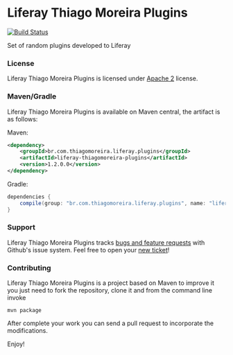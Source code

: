 Liferay Thiago Moreira Plugins
==========
[![Build Status](https://travis-ci.org/tmoreira2020/liferay-thiagomoreira-plugins.svg?branch=master)](https://travis-ci.org/tmoreira2020/liferay-thiagomoreira-plugins)

Set of random plugins developed to Liferay

### License

Liferay Thiago Moreira Plugins is licensed under [Apache 2](http://www.apache.org/licenses/LICENSE-2.0) license.

### Maven/Gradle

Liferay Thiago Moreira Plugins is available on Maven central, the artifact is as follows:

Maven:

```xml
<dependency>
    <groupId>br.com.thiagomoreira.liferay.plugins</groupId>
    <artifactId>liferay-thiagomoreira-plugins</artifactId>
    <version>1.2.0.0</version>
</dependency>
```
Gradle:

```groovy
dependencies {
    compile(group: "br.com.thiagomoreira.liferay.plugins", name: "liferay-thiagomoreira-plugins", version: "1.2.0.0");
}
```
### Support
Liferay Thiago Moreira Plugins tracks [bugs and feature requests](https://github.com/tmoreira2020/liferay-thiagomoreira-plugins/issues) with Github's issue system. Feel free to open your [new ticket](https://github.com/tmoreira2020/liferay-thiagomoreira-plugins/issues/new)!

### Contributing

Liferay Thiago Moreira Plugins is a project based on Maven to improve it you just need to fork the repository, clone it and from the command line invoke

```shell
mvn package
```
After complete your work you can send a pull request to incorporate the modifications.

Enjoy!